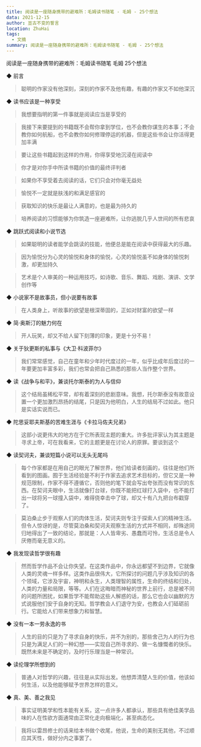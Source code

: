 ```yaml
---
title: 阅读是一座随身携带的避难所：毛姆读书随笔 - 毛姆 - 25个想法
data: 2021-12-15
author: 亘古不变的誓言
location: ZhuHai
tags:
  - 文摘
summary: 阅读是一座随身携带的避难所：毛姆读书随笔 - 毛姆 - 25个想法
---
```


阅读是一座随身携带的避难所：毛姆读书随笔
毛姆
25个想法

◆ 前言

> 聪明的作家没有他深刻，深刻的作家不及他有趣，有趣的作家又不如他深沉

◆ 读书应该是一种享受

> 我想要指明的第一件事就是阅读应当是享受的

> 我接下来要提到的书籍既不会帮你拿到学位，也不会教你谋生的本事；不会教你如何航船，也不会教你如何修理停运的机器，但是这些书会让你活得更加丰满

> 要让这些书籍起到这样的作用，你得享受地沉浸在阅读中

> 你才是对你手中所读书籍的价值的最终评判者

> 如果你不享受着去阅读的话，它们只会对你毫无益处

> 愉悦不一定就是肤浅的和满足感官的

> 获取知识的快乐是最让人满意的，也是最为持久的

> 培养阅读的习惯能够为你筑造一座避难所，让你逃脱几乎人世间的所有悲哀

◆ 跳跃式阅读和小说节选

> 如果聪明的读者能学会跳读的技能，他便总是能在阅读中获得最大的乐趣。

> 因为愉悦分为心灵的愉悦和身体的愉悦，心灵的愉悦虽不如身体的愉悦刺激，却更加持久

> 艺术是个人审美的一种运用技巧，如诗歌、音乐、舞蹈、戏剧、演讲、文学创作等

◆ 小说家不是故事员，但小说要有故事

> 在人类身上，听故事的欲望是根深蒂固的，正如对财富的欲望一样

◆ 简·奥斯汀的魅力何在

> 开人玩笑，却又不给人留下刻薄的印象，更是十分不易！

◆ 关于狄更斯的私事与《大卫·科波菲尔》

> 我们常常感觉，自己在童年和少年时代度过的一年，似乎比成年后度过的一年要更加丰富多彩，我们也常会把自己熟悉的那些人当作整个世界。

◆ 读《战争与和平》，兼谈托尔斯泰的为人与信仰

> 这个结局虽稀松平常，却有着深刻的悲剧意味。我想，托尔斯泰没有故意设置一个更加激烈昂扬的结尾，只是因为他明白，人生的结局不过如此。他只是实话实说而已。

◆ 陀思妥耶夫斯基的苦难生涯与《卡拉马佐夫兄弟》

> 这部小说更伟大的地方在于它所表现主题的重大。许多批评家认为其主题是寻求上帝，可在我看来，它的主题更是在讨论人的原罪。要谈到这个

◆ 读契诃夫，兼谈短篇小说可以无头无尾吗

> 每个作家都是在用自己的眼光了解世界，他们给读者刻画的，往往是他们所看到的图画。囿于生活经验是不利于作家去追求艺术目标的，但它又是一种规范限制，作家不得不遵循它，否则他的笔下就会写出夸张而没有常识的东西。在契诃夫眼中，生活就像打台球，你既不能把红球打入袋中，也不能打出一球将另一球撞入袋中，难得侥幸击中了球，却又十有八九把台布戳穿了。

> 莫泊桑止步于观察人们的肉体生活，契诃夫则专注于探索人们的精神生活。但令人惊讶的是，尽管莫泊桑和契诃夫观察生活的方式并不相同，却殊途同归地得出了一致的结论，那就是：人人皆卑劣、愚蠢而可怜，生活总是令人厌倦而毫无意义的。

◆ 我发现读哲学很有趣

> 然而哲学作品不会让你失望。在这类作品中，你永远都望不到边界，它就像人类的灵魂一样多样。这类作品很伟大，它所探讨的问题几乎涉及知识的各个领域，它涉及宇宙，神明和永生，人类理智的属性，生命的终结和归处，人类的力量和局限，等等。人们在这晦暗而神秘的世界上前行，总是被不同的问题所困扰，如果哲学不能帮助这些人解惑的话，那么它也会以幽默的方式说服他们安于自身的无知。哲学教会人们退守为安，也教会人们砥砺前行。它能给人们带来想象力和智慧。

◆ 没有一本一劳永逸的书

> 人生的目的只是为了寻求自身的快乐，并不为别的，那些舍己为人的行为也只是为满足人们的一种幻想——实现自己所寻求的、做一名慷慨者的快乐。既然未来是不确定的，及时行乐理当是一种常识。

◆ 读伦理学所想到的

> 普通人对哲学的兴趣，往往是从实际出发。他想弄清楚人生的价值，他该如何生活，以及他能够赋予世界怎样的意义。

◆ 真、美、善之我见

> 事实证明美学和性本能有关系，这一点许多人都承认，那些具有绝佳美学品味的人在性欲方面通常由正常化走向极端化，甚至病态化。

> 我将以雷昂修士的话来给本书做个收尾，他说，生命的美别无其他，不过顺应其天性，做好分内之事罢了。


